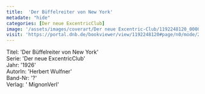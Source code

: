```yaml
---
title:  'Der Büffelreiter von New York'
metadate: "hide"
categories: [Der neue ExcentricClub]
image: '/assets/images/coverart/Der neue Excentric-Club/1192248120_00000010.jpg'
visit: 'https://portal.dnb.de/bookviewer/view/1192248120#page/n0/mode/2up'
---
```

Titel: 'Der Büffelreiter von New York' <br>
Serie: 'Der neue ExcentricClub' <br>
Jahr: '1926' <br>
AutorIn: 'Herbert Wulfner' <br>
Band-Nr: '?' <br>
Verlag: ' MignonVerl'